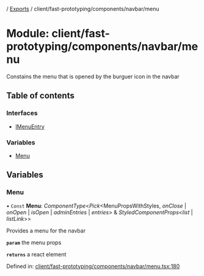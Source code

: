 [](../README.md) / [Exports](../modules.md) / client/fast-prototyping/components/navbar/menu

# Module: client/fast-prototyping/components/navbar/menu

Constains the menu that is opened by the burguer icon in the navbar

## Table of contents

### Interfaces

- [IMenuEntry](../interfaces/client_fast_prototyping_components_navbar_menu.imenuentry.md)

### Variables

- [Menu](client_fast_prototyping_components_navbar_menu.md#menu)

## Variables

### Menu

• `Const` **Menu**: *ComponentType*<*Pick*<MenuPropsWithStyles, *onClose* \| *onOpen* \| *isOpen* \| *adminEntries* \| *entries*\> & *StyledComponentProps*<*list* \| *listLink*\>\>

Provides a menu for the navbar

**`param`** the menu props

**`returns`** a react element

Defined in: [client/fast-prototyping/components/navbar/menu.tsx:180](https://github.com/onzag/itemize/blob/0569bdf2/client/fast-prototyping/components/navbar/menu.tsx#L180)
